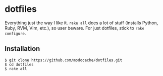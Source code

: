 # dotfiles

Everything just the way I like it. `rake all` does a lot of stuff
(installs Python, Ruby, RVM, Vim, etc.), so user beware.
For just dotfiles, stick to `rake configure`.

## Installation

    $ git clone https://github.com/modocache/dotfiles.git
    $ cd dotfiles
    $ rake all
